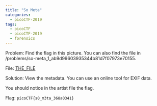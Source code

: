 ```yaml
---
title: "So Meta"
categories:
  - picoCTF-2019
tags:
  - picoCTF
  - picoCTF-2019
  - forensics
---
```


Problem: Find the flag in this picture. You can also find the file in /problems/so-meta_1_ab9d99603935344b81d7f07973e70155.

File: [THE_FILE](https://github.com/Yorzaren/ctf/raw/master/picoCTF-2019/problem-files/so-meta.png "Download file")

Solution: View the metadata. You can use an online tool for EXIF data.

You should notice in the artist file the flag.

Flag: ```picoCTF{s0_m3ta_368a0341}```